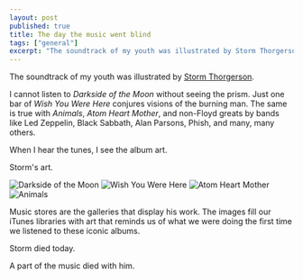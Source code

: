 ```yaml
---
layout: post
published: true
title: The day the music went blind
tags: ["general"]
excerpt: "The soundtrack of my youth was illustrated by Storm Thorgerson.  He made music visual, and in his passing, music lost a leading member.  A tribute to Storm."
---
```


The soundtrack of my youth was illustrated by [Storm Thorgerson](http://en.wikipedia.org/wiki/Storm_Thorgerson).

I cannot listen to _Darkside of the Moon_ without seeing the prism. Just one bar of _Wish You Were Here_ conjures visions of the burning man.  The same is true with _Animals_, _Atom Heart Mother_, and non-Floyd greats by bands like Led Zeppelin, Black Sabbath, Alan Parsons, Phish, and many, many others.

When I hear the tunes, I see the album art. 

Storm's art.

![Darkside of the Moon](http://upload.wikimedia.org/wikipedia/en/3/3b/Dark_Side_of_the_Moon.png)
![Wish You Were Here](http://upload.wikimedia.org/wikipedia/en/3/39/WishYouWereHere-300.jpg)
![Atom Heart Mother](http://upload.wikimedia.org/wikipedia/en/2/2e/AtomHeartMotherCover.jpeg)
![Animals](http://upload.wikimedia.org/wikipedia/en/7/74/Pink_Floyd-Animals-Frontal.jpg)

Music stores are the galleries that display his work.  The images fill our iTunes libraries with art that reminds us of what we were doing the first time we listened to these iconic albums.

Storm died today.

A part of the music died with him.